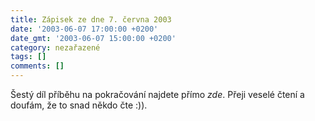 ```yaml
---
title: Zápisek ze dne 7. června 2003
date: '2003-06-07 17:00:00 +0200'
date_gmt: '2003-06-07 15:00:00 +0200'
category: nezařazené
tags: []
comments: []
---
```

<p>Šestý díl příběhu na pokračování najdete přímo <i title="tady býval odkaz na soubor 'serial6.htm'">zde</i>.
Přeji veselé čtení a doufám, že to snad někdo čte :)).</p>
